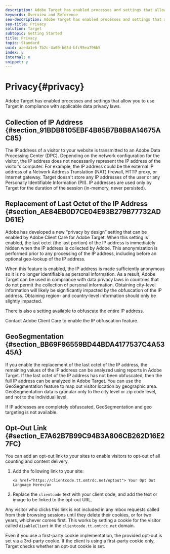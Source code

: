 ```yaml
---
description: Adobe Target has enabled processes and settings that allow you to use Target in compliance with applicable data privacy laws.
keywords: Overview and Reference
seo-description: Adobe Target has enabled processes and settings that allow you to use Target in compliance with applicable data privacy laws.
seo-title: Privacy
solution: Target
subtopic: Getting Started
title: Privacy
topic: Standard
uuid: aaeda1e6-7b2c-4a00-b65d-bfc95ea796b5
index: y
internal: n
snippet: y
---
```


# Privacy{#privacy}

Adobe Target has enabled processes and settings that allow you to use Target in compliance with applicable data privacy laws.

## Collection of IP Address {#section_91BDB8105EBF4B85B7B8B8A14675AC85}

The IP address of a visitor to your website is transmitted to an Adobe Data Processing Center (DPC). Depending on the network configuration for the visitor, the IP address does not necessarily represent the IP address of the visitor’s computer. For example, the IP address could be the external IP address of a Network Address Translation (NAT) firewall, HTTP proxy, or Internet gateway. Target doesn't store any IP addresses of the user or any Personally Identifiable Information (PII). IP addresses are used only by Target for the duration of the session (in-memory, never persisted).

## Replacement of Last Octet of the IP Address {#section_AE84EB0D7CE04E93B279B77732ADD61E}

Adobe has developed a new “privacy by design” setting that can be enabled by Adobe Client Care for Adobe Target. When this setting is enabled, the last octet (the last portion) of the IP address is immediately hidden when the IP address is collected by Adobe. This anonymization is performed prior to any processing of the IP address, including before an optional geo-lookup of the IP address.

When this feature is enabled, the IP address is made sufficiently anonymous so it is no longer identifiable as personal information. As a result, Adobe Target can be used in compliance with data privacy laws in countries that do not permit the collection of personal information. Obtaining city-level information will likely be significantly impacted by the obfuscation of the IP address. Obtaining region- and country-level information should only be slightly impacted.

There is also a setting available to obfuscate the entire IP address.

Contact Adobe Client Care to enable the IP obfuscation feature.

## GeoSegmentation {#section_BB69F96559BD44BDA4177537C4A5345A}

If you enable the replacement of the last octet of the IP address, the remaining values of the IP address can be analyzed using reports in Adobe Target. If the last octet of the IP address has not been obfuscated, then the full IP address can be analyzed in Adobe Target. You can use the GeoSegmentation feature to map out visitor location by geographic area. GeoSegmentation data is granular only to the city level or zip code level, and not to the individual level.

If IP addresses are completely obfuscated, GeoSegmentation and geo targeting is not available.

## Opt-Out Link {#section_E7A62B7B99C94B3A806CB262D16E27FC}

You can add an opt-out link to your sites to enable visitors to opt-out of all counting and content delivery.

1. Add the following link to your site:

   `<a href="https://clientcode.tt.omtrdc.net/optout"> Your Opt Out Language Here</a>` 
1. Replace the `clientcode` text with your client code, and add the text or image to be linked to the opt-out URL.

Any visitor who clicks this link is not included in any mbox requests called from their browsing sessions until they delete their cookies, or for two years, whichever comes first. This works by setting a cookie for the visitor called `disableClient` in the `clientcode.tt.omtrdc.net` domain.

Even if you use a first-party cookie implementation, the provided opt-out is set via a 3rd-party cookie. If the client is using a first-party cookie only, Target checks whether an opt-out cookie is set. 
